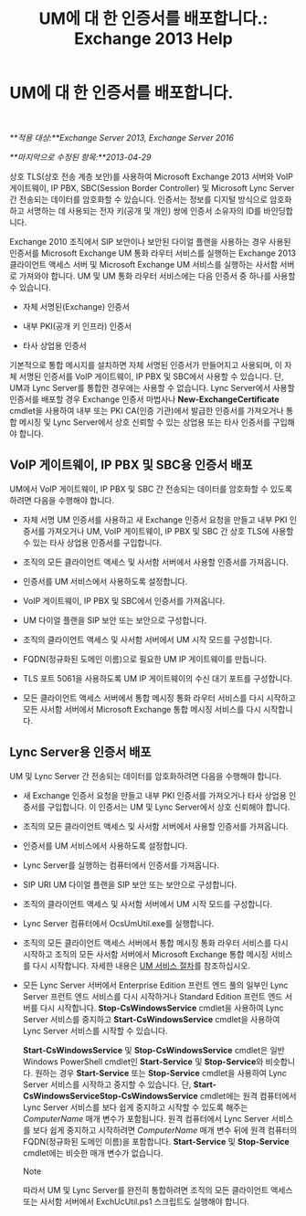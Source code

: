 ﻿---
title: 'UM에 대 한 인증서를 배포합니다.: Exchange 2013 Help'
TOCTitle: UM에 대 한 인증서를 배포합니다.
ms:assetid: 95658f6f-eac2-4674-90e7-f2d3f25c5242
ms:mtpsurl: https://technet.microsoft.com/ko-kr/library/Ee681661(v=EXCHG.150)
ms:contentKeyID: 52058117
ms.date: 05/22/2018
mtps_version: v=EXCHG.150
ms.translationtype: MT
---

# UM에 대 한 인증서를 배포합니다.

 

_**적용 대상:**Exchange Server 2013, Exchange Server 2016_

_**마지막으로 수정된 항목:**2013-04-29_

상호 TLS(상호 전송 계층 보안)를 사용하여 Microsoft Exchange 2013 서버와 VoIP 게이트웨이, IP PBX, SBC(Session Border Controller) 및 Microsoft Lync Server 간 전송되는 데이터를 암호화할 수 있습니다. 인증서는 정보를 디지털 방식으로 암호화하고 서명하는 데 사용되는 전자 키(공개 및 개인) 쌍에 인증서 소유자의 ID를 바인딩합니다.

Exchange 2010 조직에서 SIP 보안이나 보안된 다이얼 플랜을 사용하는 경우 사용된 인증서를 Microsoft Exchange UM 통화 라우터 서비스를 실행하는 Exchange 2013 클라이언트 액세스 서버 및 Microsoft Exchange UM 서비스를 실행하는 사서함 서버로 가져와야 합니다. UM 및 UM 통화 라우터 서비스에는 다음 인증서 중 하나를 사용할 수 있습니다.

  - 자체 서명된(Exchange) 인증서

  - 내부 PKI(공개 키 인프라) 인증서

  - 타사 상업용 인증서

기본적으로 통합 메시지를 설치하면 자체 서명된 인증서가 만들어지고 사용되며, 이 자체 서명된 인증서를 VoIP 게이트웨이, IP PBX 및 SBC에서 사용할 수 있습니다. 단, UM과 Lync Server를 통합한 경우에는 사용할 수 없습니다. Lync Server에서 사용할 인증서를 배포할 경우 Exchange 인증서 마법사나 **New-ExchangeCertificate** cmdlet을 사용하여 내부 또는 PKI CA(인증 기관)에서 발급한 인증서를 가져오거나 통합 메시징 및 Lync Server에서 상호 신뢰할 수 있는 상업용 또는 타사 인증서를 구입해야 합니다.

## VoIP 게이트웨이, IP PBX 및 SBC용 인증서 배포

UM에서 VoIP 게이트웨이, IP PBX 및 SBC 간 전송되는 데이터를 암호화할 수 있도록 하려면 다음을 수행해야 합니다.

  - 자체 서명 UM 인증서를 사용하고 새 Exchange 인증서 요청을 만들고 내부 PKI 인증서를 가져오거나 UM, VoIP 게이트웨이, IP PBX 및 SBC 간 상호 TLS에 사용할 수 있는 타사 상업용 인증서를 구입합니다.

  - 조직의 모든 클라이언트 액세스 및 사서함 서버에서 사용할 인증서를 가져옵니다.

  - 인증서를 UM 서비스에서 사용하도록 설정합니다.

  - VoIP 게이트웨이, IP PBX 및 SBC에서 인증서를 가져옵니다.

  - UM 다이얼 플랜을 SIP 보안 또는 보안으로 구성합니다.

  - 조직의 클라이언트 액세스 및 사서함 서버에서 UM 시작 모드를 구성합니다.

  - FQDN(정규화된 도메인 이름)으로 필요한 UM IP 게이트웨이를 만듭니다.

  - TLS 포트 5061을 사용하도록 UM IP 게이트웨이의 수신 대기 포트를 구성합니다.

  - 모든 클라이언트 액세스 서버에서 통합 메시징 통화 라우터 서비스를 다시 시작하고 모든 사서함 서버에서 Microsoft Exchange 통합 메시징 서비스를 다시 시작합니다.

## Lync Server용 인증서 배포

UM 및 Lync Server 간 전송되는 데이터를 암호화하려면 다음을 수행해야 합니다.

  - 새 Exchange 인증서 요청을 만들고 내부 PKI 인증서를 가져오거나 타사 상업용 인증서를 구입합니다. 이 인증서는 UM 및 Lync Server에서 상호 신뢰해야 합니다.

  - 조직의 모든 클라이언트 액세스 및 사서함 서버에서 사용할 인증서를 가져옵니다.

  - 인증서를 UM 서비스에서 사용하도록 설정합니다.

  - Lync Server를 실행하는 컴퓨터에서 인증서를 가져옵니다.

  - SIP URI UM 다이얼 플랜을 SIP 보안 또는 보안으로 구성합니다.

  - 조직의 클라이언트 액세스 및 사서함 서버에서 UM 시작 모드를 구성합니다.

  - Lync Server 컴퓨터에서 OcsUmUtil.exe를 실행합니다.

  - 조직의 모든 클라이언트 액세스 서버에서 통합 메시징 통화 라우터 서비스를 다시 시작하고 조직의 모든 사서함 서버에서 Microsoft Exchange 통합 메시징 서비스를 다시 시작합니다. 자세한 내용은 [UM 서비스 절차](um-services-procedures-exchange-2013-help.md)를 참조하십시오.

  - 모든 Lync Server 서버에서 Enterprise Edition 프런트 엔드 풀의 일부인 Lync Server 프런트 엔드 서비스를 다시 시작하거나 Standard Edition 프런트 엔드 서버를 다시 시작합니다. **Stop-CsWindowsService** cmdlet을 사용하여 Lync Server 서비스를 중지하고 **Start-CsWindowsService** cmdlet을 사용하여 Lync Server 서비스를 시작할 수 있습니다.
    
    **Start-CsWindowsService** 및 **Stop-CsWindowsService** cmdlet은 일반 Windows PowerShell cmdlet인 **Start-Service** 및 **Stop-Service**와 비슷합니다. 원하는 경우 **Start-Service** 또는 **Stop-Service** cmdlet을 사용하여 Lync Server 서비스를 시작하고 중지할 수 있습니다. 단, **Start-CsWindowsServiceStop-CsWindowsService** cmdlet에는 원격 컴퓨터에서 Lync Server 서비스를 보다 쉽게 중지하고 시작할 수 있도록 해주는 *ComputerName* 매개 변수가 포함됩니다. 원격 컴퓨터에서 Lync Server 서비스를 보다 쉽게 중지하고 시작하려면 *ComputerName* 매개 변수 뒤에 원격 컴퓨터의 FQDN(정규화된 도메인 이름)을 포함합니다. **Start-Service** 및 **Stop-Service** cmdlet에는 비슷한 매개 변수가 없습니다.
    

    > [!NOTE]
    > 따라서 UM 및 Lync Server를 완전히 통합하려면 조직의 모든 클라이언트 액세스 또는 사서함 서버에서 ExchUcUtil.ps1 스크립트도 실행해야 합니다.


